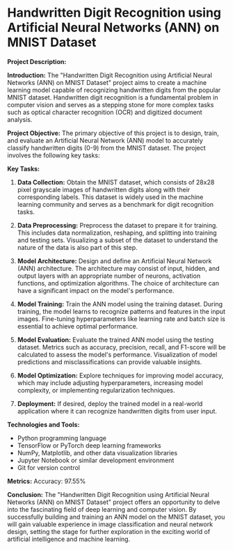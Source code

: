 # Handwritten Digit Recognition using Artificial Neural Networks (ANN) on MNIST Dataset

**Project Description:**

**Introduction:**
The "Handwritten Digit Recognition using Artificial Neural Networks (ANN) on MNIST Dataset" project aims to create a machine learning model capable of recognizing handwritten digits from the popular MNIST dataset. Handwritten digit recognition is a fundamental problem in computer vision and serves as a stepping stone for more complex tasks such as optical character recognition (OCR) and digitized document analysis.

**Project Objective:**
The primary objective of this project is to design, train, and evaluate an Artificial Neural Network (ANN) model to accurately classify handwritten digits (0-9) from the MNIST dataset. The project involves the following key tasks:

**Key Tasks:**

1. **Data Collection:** Obtain the MNIST dataset, which consists of 28x28 pixel grayscale images of handwritten digits along with their corresponding labels. This dataset is widely used in the machine learning community and serves as a benchmark for digit recognition tasks.

2. **Data Preprocessing:** Preprocess the dataset to prepare it for training. This includes data normalization, reshaping, and splitting into training and testing sets. Visualizing a subset of the dataset to understand the nature of the data is also part of this step.

3. **Model Architecture:** Design and define an Artificial Neural Network (ANN) architecture. The architecture may consist of input, hidden, and output layers with an appropriate number of neurons, activation functions, and optimization algorithms. The choice of architecture can have a significant impact on the model's performance.

4. **Model Training:** Train the ANN model using the training dataset. During training, the model learns to recognize patterns and features in the input images. Fine-tuning hyperparameters like learning rate and batch size is essential to achieve optimal performance.

5. **Model Evaluation:** Evaluate the trained ANN model using the testing dataset. Metrics such as accuracy, precision, recall, and F1-score will be calculated to assess the model's performance. Visualization of model predictions and misclassifications can provide valuable insights.

6. **Model Optimization:** Explore techniques for improving model accuracy, which may include adjusting hyperparameters, increasing model complexity, or implementing regularization techniques.

7. **Deployment:** If desired, deploy the trained model in a real-world application where it can recognize handwritten digits from user input.


**Technologies and Tools:**
- Python programming language
- TensorFlow or PyTorch deep learning frameworks
- NumPy, Matplotlib, and other data visualization libraries
- Jupyter Notebook or similar development environment
- Git for version control

**Metrics:**
Accuracy: 97.55%

**Conclusion:**
The "Handwritten Digit Recognition using Artificial Neural Networks (ANN) on MNIST Dataset" project offers an opportunity to delve into the fascinating field of deep learning and computer vision. By successfully building and training an ANN model on the MNIST dataset, you will gain valuable experience in image classification and neural network design, setting the stage for further exploration in the exciting world of artificial intelligence and machine learning.
